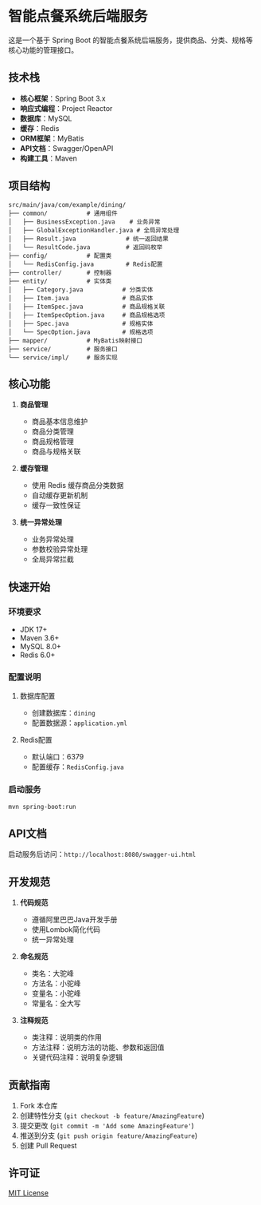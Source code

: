 # 智能点餐系统后端服务

这是一个基于 Spring Boot 的智能点餐系统后端服务，提供商品、分类、规格等核心功能的管理接口。

## 技术栈

- **核心框架**：Spring Boot 3.x
- **响应式编程**：Project Reactor
- **数据库**：MySQL
- **缓存**：Redis
- **ORM框架**：MyBatis
- **API文档**：Swagger/OpenAPI
- **构建工具**：Maven

## 项目结构

```
src/main/java/com/example/dining/
├── common/           # 通用组件
│   ├── BusinessException.java    # 业务异常
│   ├── GlobalExceptionHandler.java # 全局异常处理
│   ├── Result.java              # 统一返回结果
│   └── ResultCode.java          # 返回码枚举
├── config/           # 配置类
│   └── RedisConfig.java         # Redis配置
├── controller/       # 控制器
├── entity/           # 实体类
│   ├── Category.java           # 分类实体
│   ├── Item.java               # 商品实体
│   ├── ItemSpec.java           # 商品规格关联
│   ├── ItemSpecOption.java     # 商品规格选项
│   ├── Spec.java               # 规格实体
│   └── SpecOption.java         # 规格选项
├── mapper/           # MyBatis映射接口
├── service/          # 服务接口
└── service/impl/     # 服务实现
```

## 核心功能

1. **商品管理**
   - 商品基本信息维护
   - 商品分类管理
   - 商品规格管理
   - 商品与规格关联

2. **缓存管理**
   - 使用 Redis 缓存商品分类数据
   - 自动缓存更新机制
   - 缓存一致性保证

3. **统一异常处理**
   - 业务异常处理
   - 参数校验异常处理
   - 全局异常拦截

## 快速开始

### 环境要求

- JDK 17+
- Maven 3.6+
- MySQL 8.0+
- Redis 6.0+

### 配置说明

1. 数据库配置
   - 创建数据库：`dining`
   - 配置数据源：`application.yml`

2. Redis配置
   - 默认端口：6379
   - 配置缓存：`RedisConfig.java`

### 启动服务

```bash
mvn spring-boot:run
```

## API文档

启动服务后访问：`http://localhost:8080/swagger-ui.html`

## 开发规范

1. **代码规范**
   - 遵循阿里巴巴Java开发手册
   - 使用Lombok简化代码
   - 统一异常处理

2. **命名规范**
   - 类名：大驼峰
   - 方法名：小驼峰
   - 变量名：小驼峰
   - 常量名：全大写

3. **注释规范**
   - 类注释：说明类的作用
   - 方法注释：说明方法的功能、参数和返回值
   - 关键代码注释：说明复杂逻辑

## 贡献指南

1. Fork 本仓库
2. 创建特性分支 (`git checkout -b feature/AmazingFeature`)
3. 提交更改 (`git commit -m 'Add some AmazingFeature'`)
4. 推送到分支 (`git push origin feature/AmazingFeature`)
5. 创建 Pull Request

## 许可证

[MIT License](LICENSE) 